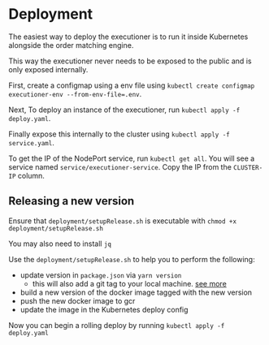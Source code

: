 # Deployment
The easiest way to deploy the executioner is to run it inside Kubernetes alongside the order matching engine.

This way the executioner never needs to be exposed to the public and is only exposed internally.

First, create a configmap using a env file using `kubectl create configmap executioner-env --from-env-file=.env`.

Next, To deploy an instance of the executioner, run `kubectl apply -f deploy.yaml`.

Finally expose this internally to the cluster using `kubectl apply -f service.yaml`.

To get the IP of the NodePort service, run `kubectl get all`. You will see a service named `service/executioner-service`. Copy the IP from the `CLUSTER-IP` column.

## Releasing a new version

Ensure that `deployment/setupRelease.sh` is executable with `chmod +x deployment/setupRelease.sh`

You may also need to install `jq`

Use the `deployment/setupRelease.sh` to help you to perform the following:

- update version in `package.json` via `yarn version`
  - this will also add a git tag to your local machine. [see more](https://classic.yarnpkg.com/en/docs/cli/version/)
- build a new version of the docker image tagged with the new version
- push the new docker image to gcr
- update the image in the Kubernetes deploy config

Now you can begin a rolling deploy by running `kubectl apply -f deploy.yaml`
